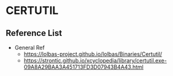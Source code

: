 # CERTUTIL

## Reference List
- General Ref
  - https://lolbas-project.github.io/lolbas/Binaries/Certutil/
  - https://strontic.github.io/xcyclopedia/library/certutil.exe-09A8A29BAA3A451713FD3D07943B4A43.html